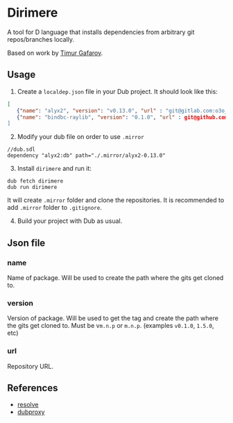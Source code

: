 # Dirimere
A tool for D language that installs dependencies from arbitrary git repos/branches locally.

Based on work by [Timur Gafarov](https://github.com/gecko0307/resolve).


## Usage
1. Create a `localdep.json` file in your Dub project. It should look like this:

```json
[
   {"name": "alyx2", "version": "v0.13.0", "url" : "git@gitlab.com:o3o_d/alyx2.git"},
   {"name": "bindbc-raylib", "version": "0.1.0", "url" : git@github.com:o3o/bindbc-raylib.git"}
]

```
2. Modify your dub file on order to use `.mirror`
```
//dub.sdl
dependency "alyx2:db" path="./.mirror/alyx2-0.13.0"
```

3. Install `dirimere` and run it:

```
dub fetch dirimere
dub run dirimere
```

It will create `.mirror` folder and clone the repositories. It is recommended to add `.mirror` folder to `.gitignore`.

4. Build your project with Dub as usual.

## Json file
### name
Name of package. Will be used to create the path where the gits get cloned to.

### version
Version of package. Will be used to get the tag and create the path where the gits get cloned to.
Must be v`m.n.p` or `m.n.p`. (examples `v0.1.0`, `1.5.0`, etc)

### url
Repository URL.



## References
- [resolve](https://github.com/gecko0307/resolve)
- [dubproxy](https://github.com/symmetryinvestments/dubproxy)
